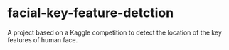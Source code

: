 # facial-key-feature-detction
A project based on a Kaggle competition to detect the location of the key features of human face.
